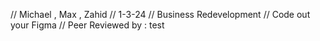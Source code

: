 // Michael , Max , Zahid
// 1-3-24
// Business Redevelopment 
// Code out your Figma
// Peer Reviewed by :
test 